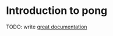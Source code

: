 # Introduction to pong

TODO: write [great documentation](http://jacobian.org/writing/great-documentation/what-to-write/)
